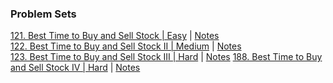 ### Problem Sets
[121. Best Time to Buy and Sell Stock | Easy](https://leetcode.com/problems/best-time-to-buy-and-sell-stock/description/)  | [Notes](/121.%20Best%20Time%20to%20Buy%20and%20Sell%20Stock.md) \
[122. Best Time to Buy and Sell Stock II | Medium](https://leetcode.com/problems/best-time-to-buy-and-sell-stock-ii/)  | [Notes](/122.%20Best%20Time%20to%20Buy%20and%20Sell%20Stock%20II.md) \
[123. Best Time to Buy and Sell Stock III | Hard](https://leetcode.com/problems/best-time-to-buy-and-sell-stock-iii/) | [Notes](/123.%20Best%20Time%20to%20Buy%20and%20Sell%20Stock%20III.md)
[188. Best Time to Buy and Sell Stock IV | Hard](https://leetcode.com/problems/best-time-to-buy-and-sell-stock-iv/) | [Notes](/188.%20Best%20Time%20to%20Buy%20and%20Sell%20Stock%20IV.md)
